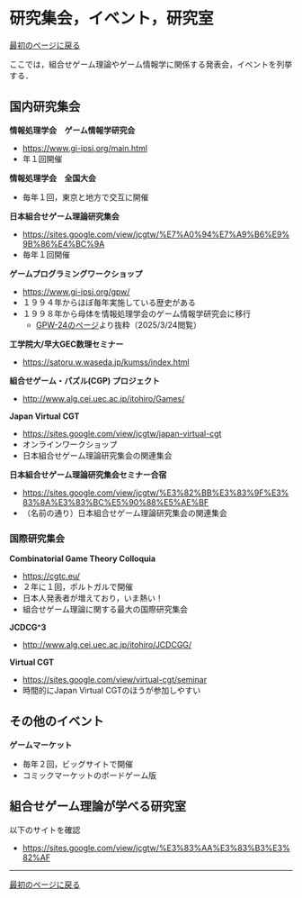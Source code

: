 # 研究集会，イベント，研究室

<a href="../readme.md?id=event">最初のページに戻る</a>

ここでは，組合せゲーム理論やゲーム情報学に関係する発表会，イベントを列挙する．

## 国内研究集会
**情報処理学会　ゲーム情報学研究会**
- https://www.gi-ipsj.org/main.html
- 年１回開催

**情報処理学会　全国大会**
- 毎年１回，東京と地方で交互に開催

**日本組合せゲーム理論研究集会**
- https://sites.google.com/view/jcgtw/%E7%A0%94%E7%A9%B6%E9%9B%86%E4%BC%9A
- 毎年１回開催

**ゲームプログラミングワークショップ**
- https://www.gi-ipsj.org/gpw/
- １９９４年からほぼ毎年実施している歴史がある
- １９９８年から母体を情報処理学会のゲーム情報学研究会に移行
    - [GPW-24のページ](https://www.gi-ipsj.org/gpw/2024/index.html)より抜粋（2025/3/24閲覧）

**工学院大/早大GEC数理セミナー**
- https://satoru.w.waseda.jp/kumss/index.html

**組合せゲーム・パズル(CGP) プロジェクト**
- http://www.alg.cei.uec.ac.jp/itohiro/Games/

**Japan Virtual CGT**
- https://sites.google.com/view/jcgtw/japan-virtual-cgt
- オンラインワークショップ
- 日本組合せゲーム理論研究集会の関連集会

**日本組合せゲーム理論研究集会セミナー合宿**
- https://sites.google.com/view/jcgtw/%E3%82%BB%E3%83%9F%E3%83%8A%E3%83%BC%E5%90%88%E5%AE%BF
- （名前の通り）日本組合せゲーム理論研究集会の関連集会

### 国際研究集会

**Combinatorial Game Theory Colloquia**
- https://cgtc.eu/
- ２年に１回，ポルトガルで開催
- 日本人発表者が増えており，いま熱い！
- 組合せゲーム理論に関する最大の国際研究集会

**JCDCG^3**
- http://www.alg.cei.uec.ac.jp/itohiro/JCDCGG/

**Virtual CGT**
- https://sites.google.com/view/virtual-cgt/seminar
- 時間的にJapan Virtual CGTのほうが参加しやすい

## その他のイベント

**ゲームマーケット**
- 毎年２回，ビッグサイトで開催
- コミックマーケットのボードゲーム版


## 組合せゲーム理論が学べる研究室

以下のサイトを確認
- https://sites.google.com/view/jcgtw/%E3%83%AA%E3%83%B3%E3%82%AF

---

<a href="../readme.md?id=event">最初のページに戻る</a>